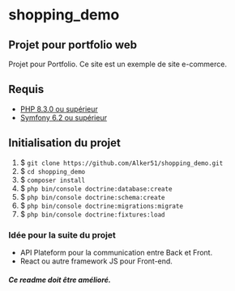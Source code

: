 # shopping_demo
## Projet pour portfolio web

Projet pour Portfolio.
Ce site est un exemple de site e-commerce.

## Requis

* [PHP 8.3.0 ou supérieur](https://www.php.net/downloads.php)
* [Symfony 6.2 ou supérieur](https://symfony.com/download)

## Initialisation du projet


1. $ `git clone https://github.com/Alker51/shopping_demo.git`
2. $ `cd shopping_demo`
3. $ `composer install`
4. $ `php bin/console doctrine:database:create`
5. $ `php bin/console doctrine:schema:create`
6. $ `php bin/console doctrine:migrations:migrate`
7. $ `php bin/console doctrine:fixtures:load`

### Idée pour la suite du projet

* API Plateform pour la communication entre Back et Front.
* React ou autre framework JS pour Front-end.

##### Ce readme doit être amélioré.
